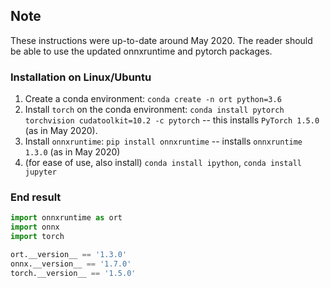 ## Note
These instructions were up-to-date around May 2020. The reader should be able to use the updated onnxruntime and pytorch packages.

### Installation on Linux/Ubuntu
1. Create a conda environment: `conda create -n ort python=3.6`
2. Install `torch` on the conda environment: `conda install pytorch torchvision cudatoolkit=10.2 -c pytorch` -- this installs
`PyTorch 1.5.0` (as in May 2020).
3. Install `onnxruntime`: `pip install onnxruntime` -- installs `onnxruntime 1.3.0` (as in May 2020)
4. (for ease of use, also install) `conda install ipython`, `conda install jupyter`

### End result
```python
import onnxruntime as ort
import onnx
import torch

ort.__version__ == '1.3.0'
onnx.__version__ == '1.7.0'
torch.__version__ == '1.5.0'
```
